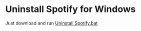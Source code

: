 # Uninstall Spotify for Windows

Just download and run [Uninstall Spotify.bat](https://cutt.ly/KJpElOw)
